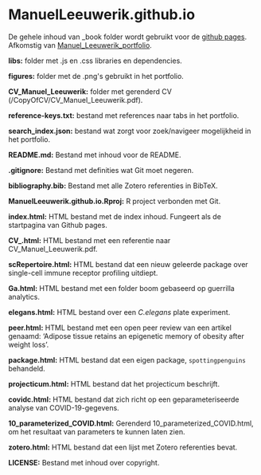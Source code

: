 # ManuelLeeuwerik.github.io

De gehele inhoud van _book folder wordt gebruikt voor de [github pages](https://manuelleeuwerik.github.io/). Afkomstig van [Manuel_Leeuwerik_portfolio](https://github.com/ManuelLeeuwerik/Manuel_Leeuwerik_portfolio).

**libs:** folder met .js en .css libraries en dependencies.

**figures:** folder met de .png's gebruikt in het portfolio.

**CV_Manuel_Leeuwerik:** folder met gerenderd CV (/CopyOfCV/CV_Manuel_Leeuwerik.pdf).

**reference-keys.txt:** bestand met references naar tabs in het portfolio.

**search_index.json:** bestand wat zorgt voor zoek/navigeer mogelijkheid in het portfolio.

**README.md:** Bestand met inhoud voor de README.  

**.gitignore:** Bestand met definities wat Git moet negeren.

**bibliography.bib:** Bestand met alle Zotero referenties in BibTeX.

**ManuelLeeuwerik.github.io.Rproj:** R project verbonden met Git.

**index.html:** HTML bestand met de index inhoud. Fungeert als de startpagina van Github pages.

**CV_.html:** HTML bestand met een referentie naar CV_Manuel_Leeuwerik.pdf.

**scRepertoire.html:** HTML bestand dat een nieuw geleerde package over single-cell immune receptor profiling uitdiept.

**Ga.html:** HTML bestand met een folder boom gebaseerd op guerrilla analytics.

**elegans.html:** HTML bestand over een *C.elegans* plate experiment.

**peer.html:** HTML bestand met een open peer review van een artikel genaamd: ‘Adipose tissue retains an epigenetic memory of obesity after weight loss’.

**package.html:** HTML bestand dat een eigen package, `spottingpenguins` behandeld.

**projecticum.html:** HTML bestand dat het projecticum beschrijft.

**covidc.html:** HTML bestand dat zich richt op een geparameteriseerde analyse van COVID-19-gegevens.

**10_parameterized_COVID.html:** Gerenderd 10_parameterized_COVID.html, om het resultaat van parameters te kunnen laten zien.

**zotero.html:** HTML bestand dat een lijst met Zotero referenties bevat.

**LICENSE:** Bestand met inhoud over copyright.